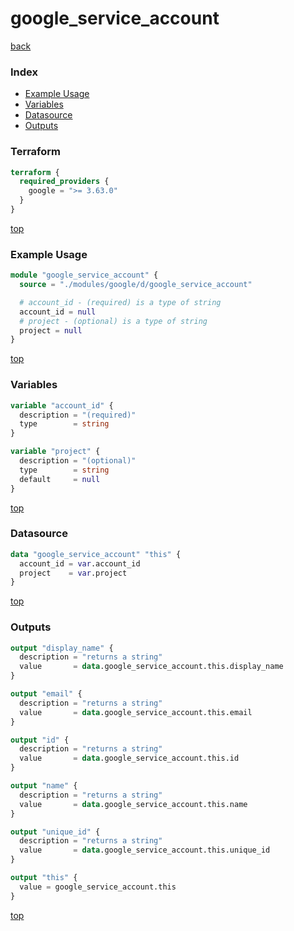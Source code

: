 # google_service_account

[back](../google.md)

### Index

- [Example Usage](#example-usage)
- [Variables](#variables)
- [Datasource](#datasource)
- [Outputs](#outputs)

### Terraform

```terraform
terraform {
  required_providers {
    google = ">= 3.63.0"
  }
}
```

[top](#index)

### Example Usage

```terraform
module "google_service_account" {
  source = "./modules/google/d/google_service_account"

  # account_id - (required) is a type of string
  account_id = null
  # project - (optional) is a type of string
  project = null
}
```

[top](#index)

### Variables

```terraform
variable "account_id" {
  description = "(required)"
  type        = string
}

variable "project" {
  description = "(optional)"
  type        = string
  default     = null
}
```

[top](#index)

### Datasource

```terraform
data "google_service_account" "this" {
  account_id = var.account_id
  project    = var.project
}
```

[top](#index)

### Outputs

```terraform
output "display_name" {
  description = "returns a string"
  value       = data.google_service_account.this.display_name
}

output "email" {
  description = "returns a string"
  value       = data.google_service_account.this.email
}

output "id" {
  description = "returns a string"
  value       = data.google_service_account.this.id
}

output "name" {
  description = "returns a string"
  value       = data.google_service_account.this.name
}

output "unique_id" {
  description = "returns a string"
  value       = data.google_service_account.this.unique_id
}

output "this" {
  value = google_service_account.this
}
```

[top](#index)